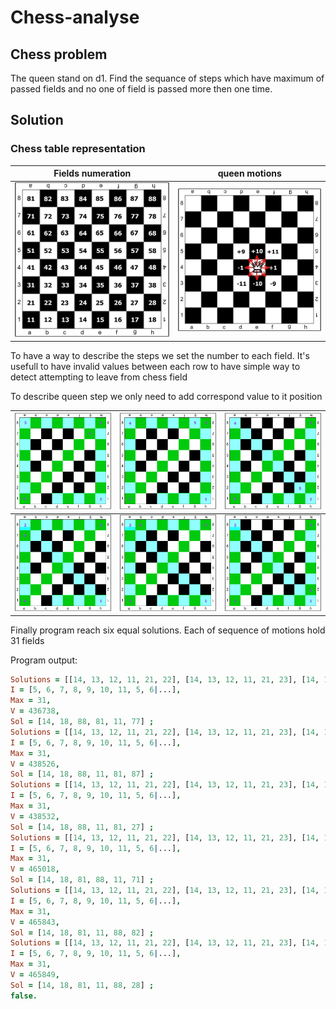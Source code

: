 # Chess-analyse
## Chess problem
The queen stand on d1. Find the sequance of steps which have maximum of passed fields and no one of field is passed more then one time.
## Solution
### Chess table representation

| Fields numeration |  queen motions |
|---|---|
| ![](https://raw.githubusercontent.com/BOPOHOB/Chess-analyse/master/img/table.png) | ![](https://raw.githubusercontent.com/BOPOHOB/Chess-analyse/master/img/dest.png) |

To have a way to describe the steps we set the number to each field. It's usefull to have invalid values between each row to have simple way to detect attempting to leave from chess field



To describe queen step we only need to add correspond value to it position

| ![Points shuffle](https://raw.githubusercontent.com/BOPOHOB/Chess-analyse/master/img/1.png)  | ![Points shuffle](https://raw.githubusercontent.com/BOPOHOB/Chess-analyse/master/img/2.png)  | ![Points shuffle](https://raw.githubusercontent.com/BOPOHOB/Chess-analyse/master/img/3.png)  |
| ------- | ----------- | ----------- |
| ![Points shuffle](https://raw.githubusercontent.com/BOPOHOB/Chess-analyse/master/img/4.png)  | ![Points shuffle](https://raw.githubusercontent.com/BOPOHOB/Chess-analyse/master/img/5.png)  | ![Points shuffle](https://raw.githubusercontent.com/BOPOHOB/Chess-analyse/master/img/6.png)  |

Finally program reach six equal solutions. Each of sequence of motions hold 31 fields

Program output:

```Prolog
Solutions = [[14, 13, 12, 11, 21, 22], [14, 13, 12, 11, 21, 23], [14, 13, 12, 11, 21, 24], [14, 13, 12, 11, 21|...], [14, 13, 12, 11|...], [14, 13, 12|...], [14, 13|...], [14|...], [...|...]|...],
I = [5, 6, 7, 8, 9, 10, 11, 5, 6|...],
Max = 31,
V = 436738,
Sol = [14, 18, 88, 81, 11, 77] ;
Solutions = [[14, 13, 12, 11, 21, 22], [14, 13, 12, 11, 21, 23], [14, 13, 12, 11, 21, 24], [14, 13, 12, 11, 21|...], [14, 13, 12, 11|...], [14, 13, 12|...], [14, 13|...], [14|...], [...|...]|...],
I = [5, 6, 7, 8, 9, 10, 11, 5, 6|...],
Max = 31,
V = 438526,
Sol = [14, 18, 88, 11, 81, 87] ;
Solutions = [[14, 13, 12, 11, 21, 22], [14, 13, 12, 11, 21, 23], [14, 13, 12, 11, 21, 24], [14, 13, 12, 11, 21|...], [14, 13, 12, 11|...], [14, 13, 12|...], [14, 13|...], [14|...], [...|...]|...],
I = [5, 6, 7, 8, 9, 10, 11, 5, 6|...],
Max = 31,
V = 438532,
Sol = [14, 18, 88, 11, 81, 27] ;
Solutions = [[14, 13, 12, 11, 21, 22], [14, 13, 12, 11, 21, 23], [14, 13, 12, 11, 21, 24], [14, 13, 12, 11, 21|...], [14, 13, 12, 11|...], [14, 13, 12|...], [14, 13|...], [14|...], [...|...]|...],
I = [5, 6, 7, 8, 9, 10, 11, 5, 6|...],
Max = 31,
V = 465018,
Sol = [14, 18, 81, 88, 11, 71] ;
Solutions = [[14, 13, 12, 11, 21, 22], [14, 13, 12, 11, 21, 23], [14, 13, 12, 11, 21, 24], [14, 13, 12, 11, 21|...], [14, 13, 12, 11|...], [14, 13, 12|...], [14, 13|...], [14|...], [...|...]|...],
I = [5, 6, 7, 8, 9, 10, 11, 5, 6|...],
Max = 31,
V = 465843,
Sol = [14, 18, 81, 11, 88, 82] ;
Solutions = [[14, 13, 12, 11, 21, 22], [14, 13, 12, 11, 21, 23], [14, 13, 12, 11, 21, 24], [14, 13, 12, 11, 21|...], [14, 13, 12, 11|...], [14, 13, 12|...], [14, 13|...], [14|...], [...|...]|...],
I = [5, 6, 7, 8, 9, 10, 11, 5, 6|...],
Max = 31,
V = 465849,
Sol = [14, 18, 81, 11, 88, 28] ;
false.
```

